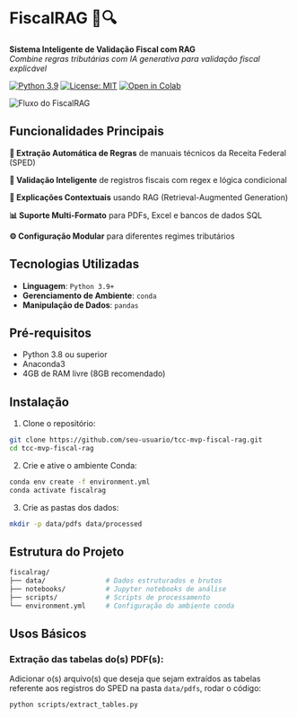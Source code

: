 # FiscalRAG 🧾🔍

**Sistema Inteligente de Validação Fiscal com RAG**  
*Combine regras tributárias com IA generativa para validação fiscal explicável*

[![Python 3.9](https://img.shields.io/badge/python-3.9-blue.svg)](https://www.python.org/downloads/)
[![License: MIT](https://img.shields.io/badge/License-MIT-yellow.svg)](https://opensource.org/licenses/MIT)
[![Open in Colab](https://colab.research.google.com/assets/colab-badge.svg)](https://colab.research.google.com/github/yourusername/fiscalrag/blob/main/notebooks/fiscalrag_mvp.ipynb)

![Fluxo do FiscalRAG](https://via.placeholder.com/800x400.png?text=Fluxo+do+FiscalRAG+-+Extração+de+Regras+→+Validação+→+Explicação+com+RAG)

## Funcionalidades Principais

**📄 Extração Automática de Regras** de manuais técnicos da Receita Federal (SPED)

**🔎 Validação Inteligente** de registros fiscais com regex e lógica condicional

**🤖 Explicações Contextuais** usando RAG (Retrieval-Augmented Generation)

**📊 Suporte Multi-Formato** para PDFs, Excel e bancos de dados SQL

**⚙️ Configuração Modular** para diferentes regimes tributários


## **Tecnologias Utilizadas**

- **Linguagem**: `Python 3.9+`
- **Gerenciamento de Ambiente**: `conda`
- **Manipulação de Dados**: `pandas` 


## **Pré-requisitos**

- Python 3.8 ou superior
- Anaconda3
- 4GB de RAM livre (8GB recomendado)

## Instalação

1. Clone o repositório:
```bash
git clone https://github.com/seu-usuario/tcc-mvp-fiscal-rag.git
cd tcc-mvp-fiscal-rag
```

2. Crie e ative o ambiente Conda:
```bash
conda env create -f environment.yml
conda activate fiscalrag
```

3. Crie as pastas dos dados:
```bash
mkdir -p data/pdfs data/processed
```

## Estrutura do Projeto

```bash
fiscalrag/
├── data/               # Dados estruturados e brutos
├── notebooks/          # Jupyter notebooks de análise
├── scripts/            # Scripts de processamento
└── environment.yml     # Configuração do ambiente conda
```

## Usos Básicos

### **Extração das tabelas do(s) PDF(s)**:

Adicionar o(s) arquivo(s) que deseja que sejam extraídos as tabelas referente aos registros do SPED na pasta `data/pdfs`, rodar o código:
```bash
python scripts/extract_tables.py
```



